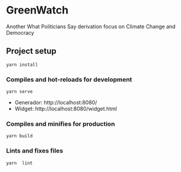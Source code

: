 # GreenWatch

Another What Politicians Say derivation focus on Climate Change and Democracy

## Project setup
```
yarn install
```

### Compiles and hot-reloads for development
```
yarn serve
```

- Generador: http://localhost:8080/
- Widget: http://localhost:8080/widget.html


### Compiles and minifies for production
```
yarn build
```

### Lints and fixes files
```
yarn  lint
```
